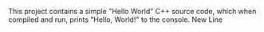 This project contains a simple "Hello World" C++ source code, which when compiled and run, prints "Hello, World!" to the console.
New Line
